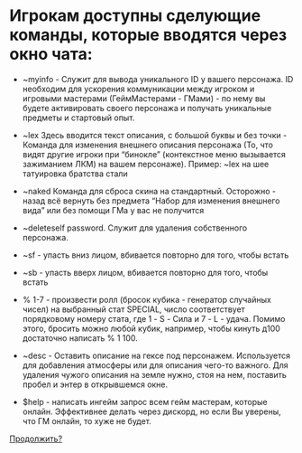 # Игрокам доступны сделующие команды, которые вводятся через окно чата:

- ~myinfo - Служит для вывода уникального ID у вашего персонажа. ID необходим для ускорения коммуникации между игроком и игровыми мастерами (ГеймМастерами - ГМами) - по нему вы будете активировать своего персонажа и получать уникальные предметы и стартовый опыт.

- ~lex Здесь вводится текст описания, с большой буквы и без точки - Команда для изменения внешнего описания персонажа (То, что видят другие игроки при “бинокле” (контекстное меню вызывается зажиманием ЛКМ) на вашем персонаже). Пример: ~lex на шее татуировка братства стали

- ~naked Команда для сброса скина на стандартный. Осторожно - назад всё вернуть без предмета “Набор для изменения внешнего вида” или без помощи ГМа у вас не получится

- ~deleteself password. Служит для удаления собственного персонажа.

- ~sf - упасть вниз лицом, вбивается повторно для того, чтобы встать

- ~sb - упасть вверх лицом, вбивается повторно для того, чтобы встать

- % 1-7 - произвести ролл (бросок кубика - генератор случайных чисел) на выбранный стат SPECIAL, число соответствует порядковому номеру стата, где 1 - S - Сила и 7 - L - удача. Помимо этого, бросить можно любой кубик, например, чтобы кинуть д100 достаточно написать % 1 100.

- ~desc - Оставить описание на гексе под персонажем. Используется для добавления атмосферы или для описания чего-то важного. Для удаления чужого описания на земле нужно, стоя на нем, поставить пробел и энтер в открывшемся окне.

- $help - написать ингейм запрос всем гейм мастерам, которые онлайн. Эффективнее делать через дискорд, но если Вы уверены, что ГМ онлайн, то хуже не будет.

[Продолжить?](/info/hotkeys)
